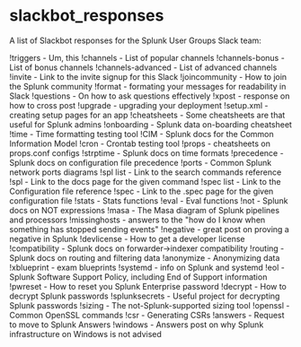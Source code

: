 # slackbot_responses
A list of Slackbot responses for the Splunk User Groups Slack team:

!triggers - Um, this
!channels - List of popular channels
!channels-bonus - List of bonus channels
!channels-advanced - List of advanced channels
!invite - Link to the invite signup for this Slack
!joincommunity - How to join the Splunk community
!format - formating your messages for readability in Slack
!questions - On how to ask questions effectively
!xpost - response on how to cross post
!upgrade - upgrading your deployment
!setup.xml - creating setup pages for an app
!cheatsheets - Some cheatsheets are that useful for Splunk admins
!onboarding - Splunk data on-boarding cheatsheet
!time - Time formatting testing tool
!CIM - Splunk docs for the Common Information Model
!cron - Crontab testing tool
!props - cheatsheets on props.conf configs
!strptime - Splunk docs on time formats
!precedence - Splunk docs on configuration file precedence
!ports - Common Splunk network ports diagrams
!spl list - Link to the search commands reference
!spl <command> - Link to the docs page for the given command
!spec list - Link to the Configuration file reference
!spec <configuration file name> - Link to the .spec page for the given configuration file
!stats - Stats functions
!eval - Eval functions
!not - Splunk docs on NOT expressions
!masa - The Masa diagram of Splunk pipelines and processors
!missinghosts - answers to the "how do I know when something has stopped sending events"
!negative - great post on proving a negative in Splunk
!devlicense - How to get a developer license
!compatibility - Splunk docs on forwarder->indexer compatibility
!routing - Splunk docs on routing and filtering data
!anonymize - Anonymizing data
!xblueprint - exam blueprints
!systemd - info on Splunk and systemd
!eol - Splunk Software Support Policy, including End of Support information
!pwreset - How to reset you Splunk Enterprise password
!decrypt - How to decrypt Splunk passwords
!splunksecrets - Useful project for decrypting Splunk passwords
!sizing - The not-Splunk-supported sizing tool
!openssl - Common OpenSSL commands
!csr - Generating CSRs
!answers - Request to move to Splunk Answers
!windows - Answers post on why Splunk infrastructure on Windows is not advised

